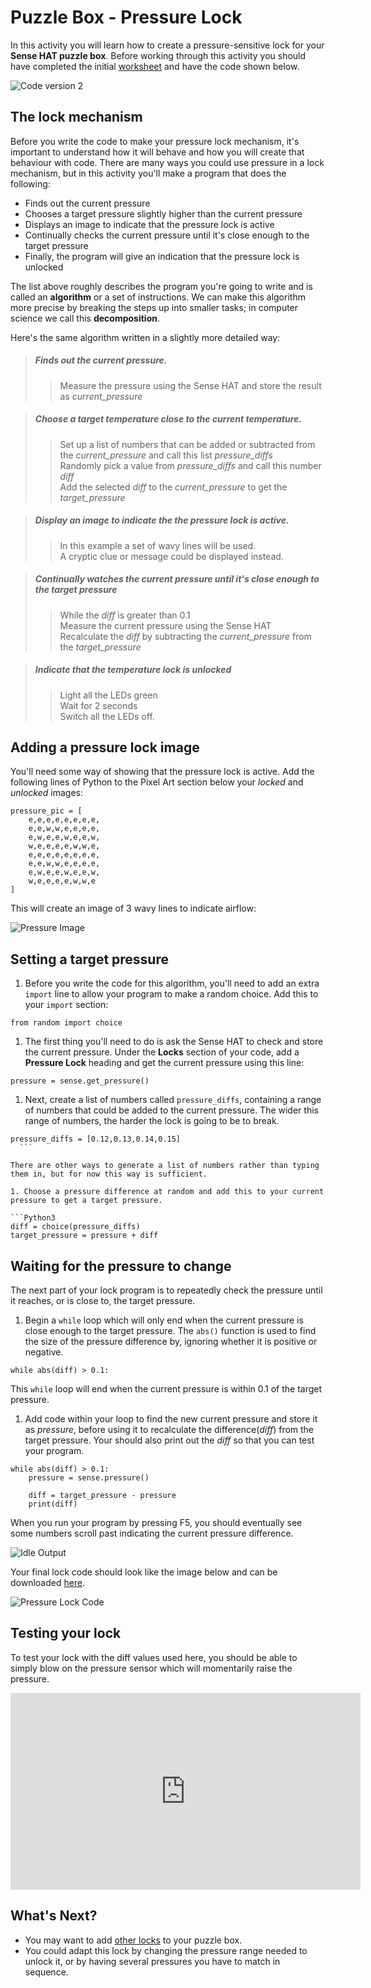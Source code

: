 # Puzzle Box - Pressure Lock

In this activity you will learn how to create a pressure-sensitive lock for your **Sense HAT puzzle box**. Before working through this activity you should have completed the initial [worksheet](worksheet.md) and have the code shown below.

![Code version 2](images/code2.png)

## The lock mechanism

Before you write the code to make your pressure lock mechanism, it's important to understand how it will behave and how you will create that behaviour with code. There are many ways you could use pressure in a lock mechanism, but in this activity you'll make a program that does the following:

- Finds out the current pressure
- Chooses a target pressure slightly higher than the current pressure
- Displays an image to indicate that the pressure lock is active
- Continually checks the current pressure until it's close enough to the target pressure
- Finally, the program will give an indication that the pressure lock is unlocked

The list above roughly describes the program you're going to write and is called an **algorithm** or a set of instructions. We can make this algorithm more precise by breaking the steps up into smaller tasks; in computer science we call this **decomposition**.

Here's the same algorithm written in a slightly more detailed way:

> ##### Finds out the current pressure.  
> > Measure the pressure using the Sense HAT and store the result as *current_pressure*  

> ##### Choose a target temperature close to the current temperature.  
> > Set up a list of numbers that can be added or subtracted from the *current_pressure* and call this list *pressure_diffs*  
> > Randomly pick a value from *pressure_diffs* and call this number *diff*  
> > Add the selected *diff* to the *current_pressure* to get the *target_pressure*  

> ##### Display an image to indicate the the pressure lock is active.  
> > In this example a set of wavy lines will be used.  
> > A cryptic clue or message could be displayed instead.  

> ##### Continually watches the current pressure until it's close enough to the target pressure  
> > While the *diff* is greater than 0.1  
> > Measure the current pressure using the Sense HAT  
> > Recalculate the *diff* by subtracting the *current_pressure* from the *target_pressure*  

> ##### Indicate that the temperature lock is unlocked    
> > Light all the LEDs green  
> > Wait for 2 seconds  
> > Switch all the LEDs off.  

## Adding a pressure lock image

You'll need some way of showing that the pressure lock is active. Add the following lines of Python to the Pixel Art section below your *locked* and *unlocked* images:

  ```python3
  pressure_pic = [
      e,e,e,e,e,e,e,e,
      e,e,w,w,e,e,e,e,
      e,w,e,e,w,e,e,w,
      w,e,e,e,e,w,w,e,
      e,e,e,e,e,e,e,e,
      e,e,w,w,e,e,e,e,
      e,w,e,e,w,e,e,w,
      w,e,e,e,e,w,w,e
  ]
  ```

This will create an image of 3 wavy lines to indicate airflow:

![Pressure Image](images/pressure.png)

## Setting a target pressure

1. Before you write the code for this algorithm, you'll need to add an extra `import` line to allow your program to make a random choice. Add this to your `import` section:

`from random import choice`

1. The first thing you'll need to do is ask the Sense HAT to check and store the current pressure. Under the **Locks** section of your code, add a **Pressure Lock** heading and get the current pressure using this line:

  `pressure = sense.get_pressure()`

1. Next, create a list of numbers called `pressure_diffs`, containing a range of numbers that could be added to the current pressure. The wider this range of numbers, the harder the lock is going to be to break.

  ```python3
pressure_diffs = [0.12,0.13,0.14,0.15]
    ```

  There are other ways to generate a list of numbers rather than typing them in, but for now this way is sufficient.

1. Choose a pressure difference at random and add this to your current pressure to get a target pressure.

  ```Python3
  diff = choice(pressure_diffs)
  target_pressure = pressure + diff
  ```

## Waiting for the pressure to change

The next part of your lock program is to repeatedly check the pressure until it reaches, or is close to, the target pressure.

1. Begin a `while` loop which will only end when the current pressure is close enough to the target pressure. The `abs()` function is used to find the size of the pressure difference by, ignoring whether it is positive or negative.

  `while abs(diff) > 0.1:`

  This `while` loop will end when the current pressure is within 0.1 of the target pressure.

1. Add code within your loop to find the new current pressure and store it as *pressure*, before using it to recalculate the difference(*diff*) from the target pressure. Your should also print out the *diff* so that you can test your program.

  ```Python3
  while abs(diff) > 0.1:
      pressure = sense.pressure()

      diff = target_pressure - pressure
      print(diff)
  ```

  When you run your program by pressing F5, you should eventually see some numbers scroll past indicating the current pressure difference.

![Idle Output](images/pressure_diffs.png)

Your final lock code should look like the image below and can be downloaded [here](code/puzzle_box_pressure.py).

![Pressure Lock Code](images/pressure_code_complete.png)

## Testing your lock

To test your lock with the diff values used here, you should be able to simply blow on the pressure sensor which will momentarily raise the pressure.

<iframe width="560" height="315" src="https://www.youtube.com/embed/CWOED2Yo0ck" frameborder="0" allowfullscreen></iframe>

## What's Next?

- You may want to add [other locks](worksheet.md) to your puzzle box.
- You could adapt this lock by changing the pressure range needed to unlock it, or by having several pressures you have to match in sequence.
